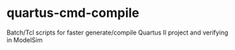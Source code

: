 # quartus-cmd-compile
Batch/Tcl scripts for faster generate/compile Quartus II project and verifying in ModelSim
